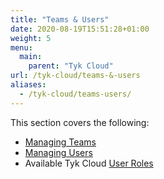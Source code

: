 ```yaml
---
title: "Teams & Users"
date: 2020-08-19T15:51:28+01:00
weight: 5
menu:
  main:
    parent: "Tyk Cloud"
url: /tyk-cloud/teams-&-users
aliases:
  - /tyk-cloud/teams-users/
---
```


This section covers the following:

* [Managing Teams](/docs/tyk-cloud/teams-users/managing-teams/)
* [Managing Users](/docs/tyk-cloud/teams-users/managing-users/)
* Available Tyk Cloud [User Roles](/docs/tyk-cloud/teams-users/user-roles/)